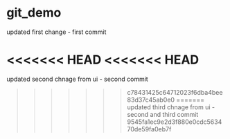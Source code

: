 # git_demo

updated first change - first commit

<<<<<<< HEAD
<<<<<<< HEAD
=======
updated second chnage from ui - second commit
>>>>>>> c78431425c64712023f6dba4bee83d37c45ab0e0
=======
updated third chnage from ui - second and third commit
>>>>>>> 9545fa1ec9e2d3f880e0cdc563470de59fa0eb7f
